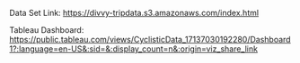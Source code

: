Data Set Link: https://divvy-tripdata.s3.amazonaws.com/index.html


Tableau Dashboard: https://public.tableau.com/views/CyclisticData_17137030192280/Dashboard1?:language=en-US&:sid=&:display_count=n&:origin=viz_share_link
